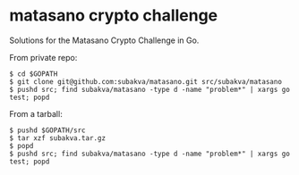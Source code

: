 matasano crypto challenge
========

Solutions for the Matasano Crypto Challenge in Go.

From private repo:

    $ cd $GOPATH
    $ git clone git@github.com:subakva/matasano.git src/subakva/matasano
    $ pushd src; find subakva/matasano -type d -name "problem*" | xargs go test; popd

From a tarball:

    $ pushd $GOPATH/src
    $ tar xzf subakva.tar.gz
    $ popd
    $ pushd src; find subakva/matasano -type d -name "problem*" | xargs go test; popd

